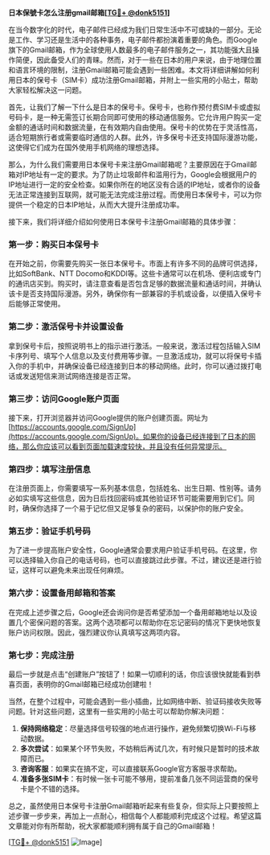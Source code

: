 **日本保號卡怎么注册gmail邮箱[[TG💪+ @donk5151](https://t.me/s/donk5151)]**

在当今数字化的时代，电子邮件已经成为我们日常生活中不可或缺的一部分。无论是工作、学习还是生活中的各种事务，电子邮件都扮演着重要的角色。而Google旗下的Gmail邮箱，作为全球使用人数最多的电子邮件服务之一，其功能强大且操作简便，因此备受人们的青睐。然而，对于一些在日本的用户来说，由于地理位置和语言环境的限制，注册Gmail邮箱可能会遇到一些困难。本文将详细讲解如何利用日本的保号卡（SIM卡）成功注册Gmail邮箱，并附上一些实用的小贴士，帮助大家轻松解决这一问题。

首先，让我们了解一下什么是日本的保号卡。保号卡，也称作预付费SIM卡或虚拟号码卡，是一种无需签订长期合同即可使用的移动通信服务。它允许用户购买一定金额的通话时间和数据流量，在有效期内自由使用。保号卡的优势在于灵活性高，适合短期旅行者或需要临时通信的人群。此外，许多保号卡还支持国际漫游功能，这使得它们成为在国外使用手机网络的理想选择。

那么，为什么我们需要用日本保号卡来注册Gmail邮箱呢？主要原因在于Gmail邮箱对IP地址有一定的要求。为了防止垃圾邮件和滥用行为，Google会根据用户的IP地址进行一定的安全检查。如果你所在的地区没有合适的IP地址，或者你的设备无法正常连接到互联网，就可能无法完成注册过程。而使用日本保号卡，可以为你提供一个稳定的日本IP地址，从而大大提升注册成功率。

接下来，我们将详细介绍如何使用日本保号卡注册Gmail邮箱的具体步骤：

### **第一步：购买日本保号卡**

在开始之前，你需要先购买一张日本保号卡。市面上有许多不同的品牌可供选择，比如SoftBank、NTT Docomo和KDDI等。这些卡通常可以在机场、便利店或专门的通讯店买到。购买时，请注意查看是否包含足够的数据流量和通话时间，并确认该卡是否支持国际漫游。另外，确保你有一部兼容的手机或设备，以便插入保号卡后能够正常使用。

### **第二步：激活保号卡并设置设备**

拿到保号卡后，按照说明书上的指示进行激活。一般来说，激活过程包括输入SIM卡序列号、填写个人信息以及支付费用等步骤。一旦激活成功，就可以将保号卡插入你的手机中，并确保设备已经连接到日本的移动网络。此时，你可以通过拨打电话或发送短信来测试网络连接是否正常。

### **第三步：访问Google账户页面**

接下来，打开浏览器并访问Google提供的账户创建页面。网址为[https://accounts.google.com/SignUp](https://accounts.google.com/SignUp)。如果你的设备已经连接到了日本的网络，那么你应该可以看到页面加载速度较快，并且没有任何异常提示。

### **第四步：填写注册信息**

在注册页面上，你需要填写一系列基本信息，包括姓名、出生日期、性别等。请务必如实填写这些信息，因为日后找回密码或其他验证环节可能需要用到它们。同时，确保你选择了一个易于记忆但又足够复杂的密码，以保护你的账户安全。

### **第五步：验证手机号码**

为了进一步提高账户安全性，Google通常会要求用户验证手机号码。在这里，你可以选择输入你自己的电话号码，也可以直接跳过此步骤。不过，建议还是进行验证，这样可以避免未来出现任何麻烦。

### **第六步：设置备用邮箱和答案**

在完成上述步骤之后，Google还会询问你是否希望添加一个备用邮箱地址以及设置几个密保问题的答案。这两个选项都可以帮助你在忘记密码的情况下更快地恢复账户访问权限。因此，强烈建议你认真填写这两项内容。

### **第七步：完成注册**

最后一步就是点击“创建账户”按钮了！如果一切顺利的话，你应该很快就能看到恭喜页面，表明你的Gmail邮箱已经成功创建啦！

当然，在整个过程中，可能会遇到一些小插曲，比如网络中断、验证码接收失败等问题。针对这些问题，这里有一些实用的小贴士可以帮助你解决问题：

1. **保持网络稳定**：尽量选择信号较强的地点进行操作，避免频繁切换Wi-Fi与移动数据。
2. **多次尝试**：如果某个环节失败，不妨稍后再试几次，有时候只是暂时的技术故障而已。
3. **咨询客服**：如果实在搞不定，可以直接联系Google官方客服寻求帮助。
4. **准备多张SIM卡**：有时候一张卡可能不够用，提前准备几张不同运营商的保号卡是个不错的选择。

总之，虽然使用日本保号卡注册Gmail邮箱听起来有些复杂，但实际上只要按照上述步骤一步步来，再加上一点耐心，相信每个人都能顺利完成这个过程。希望这篇文章能对你有所帮助，祝大家都能顺利拥有属于自己的Gmail邮箱！

[[TG💪+ @donk5151](https://t.me/s/donk5151) ![Image](https://i.postimg.cc/rwNCRYN7/Snipaste-2025-04-30-17-27-05.png)]